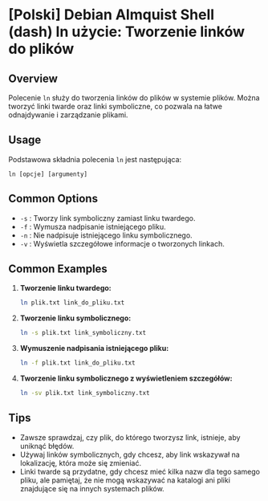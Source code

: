 # [Polski] Debian Almquist Shell (dash) ln użycie: Tworzenie linków do plików

## Overview
Polecenie `ln` służy do tworzenia linków do plików w systemie plików. Można tworzyć linki twarde oraz linki symboliczne, co pozwala na łatwe odnajdywanie i zarządzanie plikami.

## Usage
Podstawowa składnia polecenia `ln` jest następująca:

```
ln [opcje] [argumenty]
```

## Common Options
- `-s` : Tworzy link symboliczny zamiast linku twardego.
- `-f` : Wymusza nadpisanie istniejącego pliku.
- `-n` : Nie nadpisuje istniejącego linku symbolicznego.
- `-v` : Wyświetla szczegółowe informacje o tworzonych linkach.

## Common Examples
1. **Tworzenie linku twardego:**
   ```sh
   ln plik.txt link_do_pliku.txt
   ```

2. **Tworzenie linku symbolicznego:**
   ```sh
   ln -s plik.txt link_symboliczny.txt
   ```

3. **Wymuszenie nadpisania istniejącego pliku:**
   ```sh
   ln -f plik.txt link_do_pliku.txt
   ```

4. **Tworzenie linku symbolicznego z wyświetleniem szczegółów:**
   ```sh
   ln -sv plik.txt link_symboliczny.txt
   ```

## Tips
- Zawsze sprawdzaj, czy plik, do którego tworzysz link, istnieje, aby uniknąć błędów.
- Używaj linków symbolicznych, gdy chcesz, aby link wskazywał na lokalizację, która może się zmieniać.
- Linki twarde są przydatne, gdy chcesz mieć kilka nazw dla tego samego pliku, ale pamiętaj, że nie mogą wskazywać na katalogi ani pliki znajdujące się na innych systemach plików.
